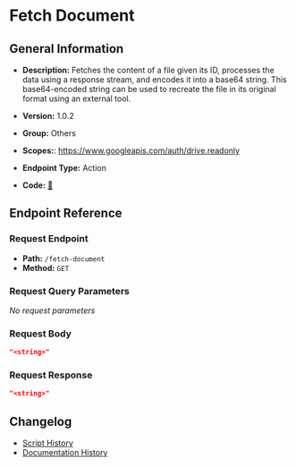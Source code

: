 # Fetch Document

## General Information

- **Description:** Fetches the content of a file given its ID, processes the data using
a response stream, and encodes it into a base64 string. This base64-encoded
string can be used to recreate the file in its original format using an external tool.

- **Version:** 1.0.2
- **Group:** Others
- **Scopes:**: https://www.googleapis.com/auth/drive.readonly
- **Endpoint Type:** Action
- **Code:** [🔗](https://github.com/NangoHQ/integration-templates/tree/main/integrations/google-drive/actions/fetch-document.ts)


## Endpoint Reference

### Request Endpoint

- **Path:** `/fetch-document`
- **Method:** `GET`

### Request Query Parameters

_No request parameters_

### Request Body

```json
"<string>"
```

### Request Response

```json
"<string>"
```

## Changelog

- [Script History](https://github.com/NangoHQ/integration-templates/commits/main/integrations/google-drive/actions/fetch-document.ts)
- [Documentation History](https://github.com/NangoHQ/integration-templates/commits/main/integrations/google-drive/actions/fetch-document.md)

<!-- END  GENERATED CONTENT -->















